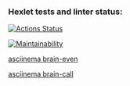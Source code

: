 ### Hexlet tests and linter status:
[![Actions Status](https://github.com/Multikus/python-project-49/actions/workflows/hexlet-check.yml/badge.svg)](https://github.com/Multikus/python-project-49/actions)

[![Maintainability](https://api.codeclimate.com/v1/badges/9f94021724f58561e1eb/maintainability)](https://codeclimate.com/github/Multikus/python-project-49/maintainability)

[asciinema brain-even](https://asciinema.org/connect/20e5f0c6-daa7-4c14-a2a3-4bf0c8a626aa)

[asciinema brain-call](https://asciinema.org/a/hyCvQPJXlCRllV4KXfnCfsXus)

